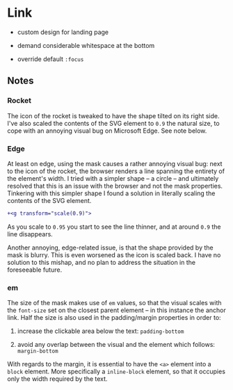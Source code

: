 # Link

- custom design for landing page

- demand considerable whitespace at the bottom

- override default `:focus`

## Notes

### Rocket

The icon of the rocket is tweaked to have the shape tilted on its right side. I've also scaled the contents of the SVG element to `0.9` the natural size, to cope with an annoying visual bug on Microsoft Edge. See note below.

### Edge

At least on edge, using the mask causes a rather annoying visual bug: next to the icon of the rocket, the browser renders a line spanning the entirety of the element's width. I tried with a simpler shape – a circle – and ultimately resolved that this is an issue with the browser and not the mask properties. Tinkering with this simpler shape I found a solution in literally scaling the contents of the SVG element.

```diff
+<g transform="scale(0.9)">
```

As you scale to `0.95` you start to see the line thinner, and at around `0.9` the line disappears.

Another annoying, edge-related issue, is that the shape provided by the mask is blurry. This is even worsened as the icon is scaled back. I have no solution to this mishap, and no plan to address the situation in the foreseeable future.

### em

The size of the mask makes use of `em` values, so that the visual scales with the `font-size` set on the closest parent element – in this instance the anchor link. Half the size is also used in the padding/margin properties in order to:

1. increase the clickable area below the text: `padding-bottom`

2. avoid any overlap between the visual and the element which follows: `margin-bottom`

With regards to the margin, it is essential to have the `<a>` element into a `block` element. More specifically a `inline-block` element, so that it occupies only the width required by the text.

